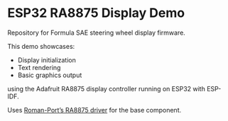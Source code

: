 # ESP32 RA8875 Display Demo

Repository for Formula SAE steering wheel display firmware.

This demo showcases:
- Display initialization
- Text rendering
- Basic graphics output

using the Adafruit RA8875 display controller running on ESP32 with ESP-IDF.

Uses [Roman-Port’s RA8875 driver](https://github.com/Roman-Port/RA8875) for the base component.
